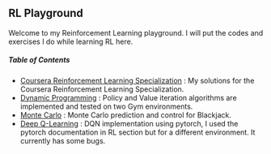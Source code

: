 ## RL Playground
Welcome to my Reinforcement Learning playground. I will put the codes and exercises I do while learning RL here.

##### Table of Contents
- [Coursera Reinforcement Learning Specialization](https://github.com/Arya-Ebrahimi/RL-Playground/tree/main/Coursera-Reinforcement-Learning-Specialization " Coursera Reinforcement Learning Specialization") : My solutions for the Coursera Reinforcement Learning Specialization.
- [Dynamic Programming](https://github.com/Arya-Ebrahimi/RL-Playground/tree/main/Dynamic_Programming " Dynamic Programming") : Policy and Value iteration algorithms are implemented and tested on two Gym environments.
- [Monte Carlo](https://github.com/Arya-Ebrahimi/RL-Playground/tree/main/Monte_Carlo " Monte Carlo") : Monte Carlo prediction and control for Blackjack.
- [Deep Q-Learning](https://github.com/Arya-Ebrahimi/RL-Playground/tree/master/Deep-Q-Learning " DQN") : DQN implementation using pytorch, I used the pytorch documentation in RL section but for a different environment. It currently has some bugs.
